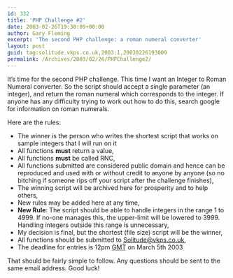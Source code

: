```yaml
---
id: 332
title: 'PHP Challenge #2'
date: 2003-02-26T19:30:09+00:00
author: Gary Fleming
excerpt: 'The second PHP challenge: a roman numeral converter'
layout: post
guid: tag:solitude.vkps.co.uk,2003:1,20030226193009
permalink: /Archives/2003/02/26/PHPChallenge2/
---
```

It&#8217;s time for the second PHP challenge. This time I want an Integer to Roman Numeral converter. So the script should accept a single parameter (an integer), and return the roman numeral which corresponds to the integer. If anyone has any difficulty trying to work out how to do this, search google for information on roman numerals.

Here are the rules:

  * The winner is the person who writes the shortest script that works on sample integers that I will run on it
  * All functions **must** return a value,
  * All functions **must** be called RNC,
  * All functions submitted are considered public domain and hence can be reproduced and used with or without credit to anyone by anyone (so no bitching if someone rips off your script after the challenge finishes),
  * The winning script will be archived here for prosperity and to help others,
  * New rules may be added here at any time,
  * **New Rule**: The script should be able to handle integers in the range 1 to 4999. If no-one manages this, the upper-limit will be lowered to 3999. Handling integers outside this range is unnecessary,
  * My decision is final, but the shortest (file size) script will be the winner,
  * All functions should be submitted to [Solitude@vkps.co.uk](mailto:solitude@vkps.co.uk),
  * The deadline for entries is 12pm <acronym title="Greenwich Mean Time">GMT</acronym> on March 5th 2003

That should be fairly simple to follow. Any questions should be sent to the same email address. Good luck!